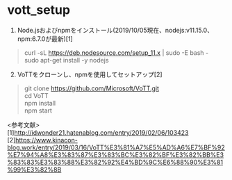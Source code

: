 # vott_setup  
  
1. Node.jsおよびnpmをインストール(2019/10/05現在、nodejs:v11.15.0、npm:6.7.0が最新)[1]  
> curl -sL https://deb.nodesource.com/setup_11.x | sudo -E bash -  
> sudo apt-get install -y nodejs  
  
2. VoTTをクローンし、npmを使用してセットアップ[2]  
> git clone https://github.com/Microsoft/VoTT.git  
> cd VoTT  
> npm install  
> npm start  
  
<参考文献>  
[1]http://idwonder21.hatenablog.com/entry/2019/02/06/103423  
[2]https://www.kinacon-blog.work/entry/2019/03/16/VoTT%E3%81%A7%E5%AD%A6%E7%BF%92%E7%94%A8%E3%83%87%E3%83%BC%E3%82%BF%E3%82%BB%E3%83%83%E3%83%88%E3%82%92%E4%BD%9C%E6%88%90%E3%81%99%E3%82%8B  
